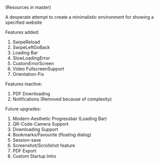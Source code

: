 (Resources in master)

A desperate attempt to create a minimalistic environment for showing a specified website

Features added:
1. SwipeReload
2. SwipeLeftGoBack
3. Loading Bar
4. SlowLoadingError
5. CustomErrorScreen
6. Video FullscreenSupport
7. Orientation-Fix

Features inactive:
1. PDF Downloading
2. Notifications (Removed because of complexity)

Future upgrades:
1. Modern-Aesthetic Progressbar (Loading Bar)
2. QR-Code-Camera Support
3. Downloading Support
4. Bookmarks/Favourite (floating dialog)
5. Session-save
6. Screenshot/Scrollshot feature
7. PDF Export
8. Custom Startup Intro
